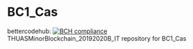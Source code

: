 # BC1_Cas 
bettercodehub: [![BCH compliance](https://bettercodehub.com/edge/badge/web3assignments/BC1_Cas?branch=master)](https://bettercodehub.com/) 
<br> 
THUASMinorBlockchain_20192020B_IT repository for BC1_Cas 
<br> 
